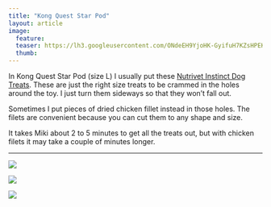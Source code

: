 ```yaml
---
title: "Kong Quest Star Pod"
layout: article
image:
  feature:
  teaser: https://lh3.googleusercontent.com/ONdeEH9YjoHK-GyifuH7KZsHPEKUO63-Ecw0WgcSHKMNhJLCs7P731JdMjOvTCdqNvAg1GWGDRC0friuR0X1b86m77pPHHPiLW4u5jpJ3lTRRlhQbbFQxNYAZJXHJ6d40hYyCdQYhRLmWJENPZ-YQt9f39LRfSS1WLiZCjNJNVk4WcXwp09UwjMWp1dFiYMtfgJtzRveVpB-NNKugpM0NMXZ7aBzaYboiskzR-ykRTcjFbk44IcyEUnkAj4eyPiv3jSyvnpJ_uOEhvvZQeWN_zr1AxLLdYmCbB-VmCD-7_UrJkqbxVJv8NxXI_XdUqDIa--SfS-6jP-iyqZcjFVsiZfMqHkVnS707Zxk4zIojT4vFQcQ-2L4HfUp8GhvCkm_wYGfCrvSClfuwOT6XV-cmeODdwhcZxOvxoudfM0mZDKcL6DLbKED7crQ5KNrVbColP8HdNoAFHLt0s8IGqRo0rDsLd9OTUMtzFEgvy9Gp6RtUgvV20916jop-8CY-6j8XQ_E0FBOAlE8kZ2nc3N-OMHDYq314vDvL6It1Z3fnm0=w245
  thumb:
---
```


In Kong Quest Star Pod (size L) I usually put these [Nutrivet Instinct Dog Treats](http://www.zooplus.fi/esearch.htm#q=dog%20treat). These are just the right size treats to be crammed in the holes around the toy. I just turn them sideways so that they won’t fall out.

Sometimes I put pieces of dried chicken fillet instead in those holes. The filets are convenient because you can cut them to any shape and size.

It takes Miki about 2 to 5 minutes to get all the treats out, but with chicken filets it may take a couple of minutes longer.

---

[![](https://lh3.googleusercontent.com/io8Mbgk1-tOhdlHQ0UiIVxBqb7fh8_mbkxVsXNEL5hE=w800)](https://lh3.googleusercontent.com/io8Mbgk1-tOhdlHQ0UiIVxBqb7fh8_mbkxVsXNEL5hE=s0)

[![](https://lh3.googleusercontent.com/vvLlVhLe-pqU9878saZo0ruzKcEiic_MiYDb79rmusg=w800)](https://lh3.googleusercontent.com/vvLlVhLe-pqU9878saZo0ruzKcEiic_MiYDb79rmusg=s0)

[![](https://lh3.googleusercontent.com/bEG31Ym7OFEak-bAmay1NEd3p5dUtRLSGenBWRWN2Rs=w800)](https://lh3.googleusercontent.com/bEG31Ym7OFEak-bAmay1NEd3p5dUtRLSGenBWRWN2Rs=s0)
